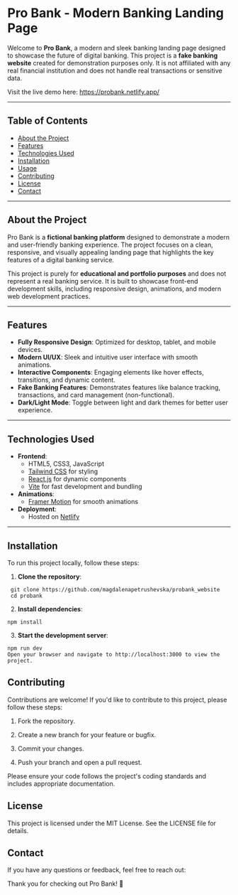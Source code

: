 # Pro Bank - Modern Banking Landing Page

Welcome to **Pro Bank**, a modern and sleek banking landing page designed to showcase the future of digital banking. This project is a **fake banking website** created for demonstration purposes only. It is not affiliated with any real financial institution and does not handle real transactions or sensitive data.

Visit the live demo here: https://probank.netlify.app/

---

## Table of Contents

- [About the Project](#about-the-project)
- [Features](#features)
- [Technologies Used](#technologies-used)
- [Installation](#installation)
- [Usage](#usage)
- [Contributing](#contributing)
- [License](#license)
- [Contact](#contact)

---

## About the Project

Pro Bank is a **fictional banking platform** designed to demonstrate a modern and user-friendly banking experience. The project focuses on a clean, responsive, and visually appealing landing page that highlights the key features of a digital banking service.

This project is purely for **educational and portfolio purposes** and does not represent a real banking service. It is built to showcase front-end development skills, including responsive design, animations, and modern web development practices.

---

## Features

- **Fully Responsive Design**: Optimized for desktop, tablet, and mobile devices.
- **Modern UI/UX**: Sleek and intuitive user interface with smooth animations.
- **Interactive Components**: Engaging elements like hover effects, transitions, and dynamic content.
- **Fake Banking Features**: Demonstrates features like balance tracking, transactions, and card management (non-functional).
- **Dark/Light Mode**: Toggle between light and dark themes for better user experience.

---

## Technologies Used

- **Frontend**:
  - HTML5, CSS3, JavaScript
  - [Tailwind CSS](https://tailwindcss.com/) for styling
  - [React.js](https://reactjs.org/) for dynamic components
  - [Vite](https://vitejs.dev/) for fast development and bundling
- **Animations**:
  - [Framer Motion](https://www.framer.com/motion/) for smooth animations
- **Deployment**:
  - Hosted on [Netlify](https://www.netlify.com/)

---

## Installation

To run this project locally, follow these steps:

1. **Clone the repository**:

```
 git clone https://github.com/magdalenapetrushevska/probank_website
 cd probank
```

2.  **Install dependencies**:

```
npm install
```

3. **Start the development server**:

```
npm run dev
Open your browser and navigate to http://localhost:3000 to view the project.
```

## Contributing

Contributions are welcome! If you'd like to contribute to this project, please follow these steps:

1. Fork the repository.

2. Create a new branch for your feature or bugfix.

3. Commit your changes.

4. Push your branch and open a pull request.

Please ensure your code follows the project's coding standards and includes appropriate documentation.

## License

This project is licensed under the MIT License. See the LICENSE file for details.

## Contact

If you have any questions or feedback, feel free to reach out:


Thank you for checking out Pro Bank! 🚀


